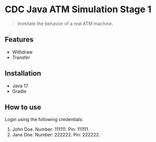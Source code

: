 # CDC Java ATM Simulation Stage 1

> Immitate the behavior of a real ATM machine.

## Features

* Withdraw
* Transfer

## Installation

* Java 17
* Gradle

## How to use

Login using the following credentials:
1. John Doe. Number: 111111. Pin: 111111.
2. Jane Doe. Number: 222222. Pin: 222222.

